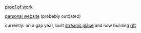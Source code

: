 [proof of work](https://soulninja.bio)

[personal website](https://soulninja.lol) (probably outdated)

currently: on a gap year, built [streams.place](https://streams.place) and now building [rift](https://onrift.xyz)
